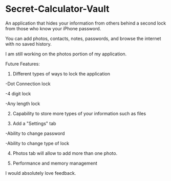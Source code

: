 # Secret-Calculator-Vault

An application that hides your information from others behind a second lock from those who know your iPhone password.

You can add photos, contacts, notes, passwords, and browse the internet with no saved history.

I am still working on the photos portion of my application.

Future Features:

1. Different types of ways to lock the application

  -Dot Connection lock
  
  -4 digit lock
  
  -Any length lock
  
2. Capability to store more types of your information such as files

3. Add a "Settings" tab

  -Ability to change password
  
  -Ability to change type of lock
  
4. Photos tab will allow to add more than one photo.

5. Performance and memory management

I would absolutely love feedback.
